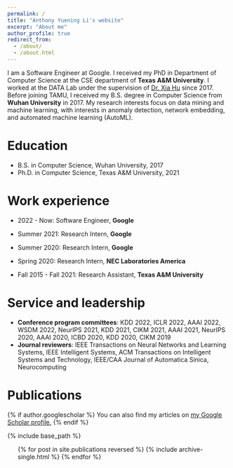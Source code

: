 ```yaml
---
permalink: /
title: "Anthony Yuening Li's website"
excerpt: "About me"
author_profile: true
redirect_from: 
  - /about/
  - /about.html
---
```


I am a Software Engineer at Google. I received my PhD in Department of Computer Science at the CSE department of **Texas A&M University**. I worked at the DATA Lab under the supervision of [Dr. Xia Hu](https://cs.rice.edu/~xh37/index.html) since 2017. Before joining TAMU, I received my B.S. degree in Computer Science from **Wuhan University** in 2017. My research interests focus on data mining and machine learning, with interests in anomaly detection, network embedding, and automated machine learning (AutoML).





Education
======
* B.S. in Computer Science, Wuhan University, 2017
* Ph.D. in Computer Science, Texas A&M University, 2021 

Work experience
======

* 2022 - Now: Software Engineer, **Google**

* Summer 2021: Research Intern, **Google**

* Summer 2020: Research Intern, **Google**
  
* Spring 2020: Research Intern, **NEC Laboratories America**

* Fall 2015 - Fall 2021: Research Assistant, **Texas A&M University**


Service and leadership
======
* **Conference program committees**: KDD 2022, ICLR 2022, AAAI 2022, WSDM 2022, NeurIPS 2021, KDD 2021, CIKM 2021, AAAI 2021, NeurIPS 2020, AAAI 2020, ICBD 2020, KDD 2020, CIKM 2019
* **Journal reviewers**: IEEE Transactions on Neural Networks and Learning Systems, IEEE Intelligent Systems, ACM Transactions on Intelligent Systems and Technology, IEEE/CAA Journal of Automatica Sinica, Neurocomputing


Publications
======

{% if author.googlescholar %}
  You can also find my articles on <u><a href="{{author.googlescholar}}">my Google Scholar profile</a>.</u>
{% endif %}

{% include base_path %}

<ul>{% for post in site.publications reversed %}
  {% include archive-single.html %}
{% endfor %}</ul>
  
  

